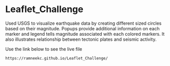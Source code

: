# Leaflet_Challenge  

Used USGS to visualize earthquake data by creating different sized circles based on their magnitude.
Popups provide additional information on each marker and legend tells magnitude associated with each colored markers.
It also illustrates relationship between tectonic plates and seismic activity.

Use the link below to see the live file
```
https://ramneekc.github.io/Leaflet_Challenge/
```




